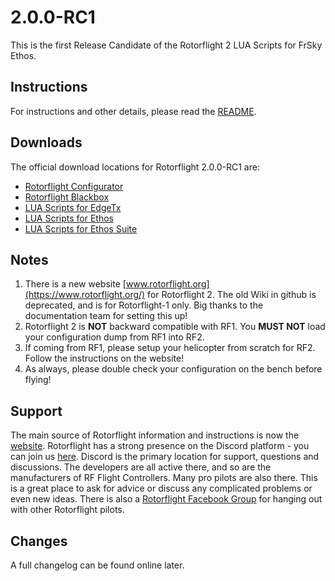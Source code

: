 # 2.0.0-RC1
This is the first Release Candidate of the Rotorflight 2 LUA Scripts for FrSky Ethos.

## Instructions
For instructions and other details, please read the [README](https://github.com/rotorflight/rotorflight-lua-ethos-suite).

## Downloads
The official download locations for Rotorflight 2.0.0-RC1 are:
- [Rotorflight Configurator](https://github.com/rotorflight/rotorflight-configurator/releases/tag/release/2.0.0-RC1)
- [Rotorflight Blackbox](https://github.com/rotorflight/rotorflight-blackbox/releases/tag/release/2.0.0-RC1)
- [LUA Scripts for EdgeTx](https://github.com/rotorflight/rotorflight-lua-scripts/releases/tag/release/2.0.0-RC1)
- [LUA Scripts for Ethos](https://github.com/rotorflight/rotorflight-lua-ethos/releases/tag/release/2.0.0-RC1)
- [LUA Scripts for Ethos Suite](https://github.com/rotorflight/rotorflight-lua-ethos-suite/releases/tag/release/2.0.0-RC1)

## Notes
1. There is a new website [www.rotorflight.org](https://www.rotorflight.org/) for Rotorflight 2.
   The old Wiki in github is deprecated, and is for Rotorflight-1 only.
   Big thanks to the documentation team for setting this up!
1. Rotorflight 2 is **NOT** backward compatible with RF1. You **MUST NOT** load your configuration dump from RF1 into RF2.
1. If coming from RF1, please setup your helicopter from scratch for RF2. Follow the instructions on the website!
1. As always, please double check your configuration on the bench before flying!

## Support
The main source of Rotorflight information and instructions is now the [website](https://www.rotorflight.org/).
Rotorflight has a strong presence on the Discord platform - you can join us [here](https://discord.gg/FyfMF4RwSA/).
Discord is the primary location for support, questions and discussions. The developers are all active there,
and so are the manufacturers of RF Flight Controllers. Many pro pilots are also there.
This is a great place to ask for advice or discuss any complicated problems or even new ideas.
There is also a [Rotorflight Facebook Group](https://www.facebook.com/groups/876445460825093) for hanging out with other Rotorflight pilots.

## Changes
A full changelog can be found online later.

